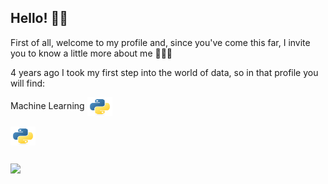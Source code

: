 ## Hello! 👋🏾

First of all, welcome to my profile and, since you've come this far, I invite you to know a little more about me 🙋🏽‍♂️

4 years ago I took my first step into the world of data, so in that profile you will find:

<div>
	Machine Learning
    	<a href = 'https://github.com/GABRIELRANGELLEAL/Machine_learning'>
	<img align="center" height="30" width="40" src="https://raw.githubusercontent.com/devicons/devicon/master/icons/python/python-original.svg"/>
</div>

<div 
	style="display: inline_block"><br>
  	<img align="center" alt="Rafa-Python" height="30" width="40"
	src="https://raw.githubusercontent.com/devicons/devicon/master/icons/python/python-original.svg">
</div>
  
  ##
 
<div> 
  <a href="https://www.linkedin.com/in/gabriel-r-leal/" target="_blank"><img src="https://img.shields.io/badge/-LinkedIn-%230077B5?style=for-the-badge&logo=linkedin&logoColor=white" target="_blank"></a> 
  
</div>
